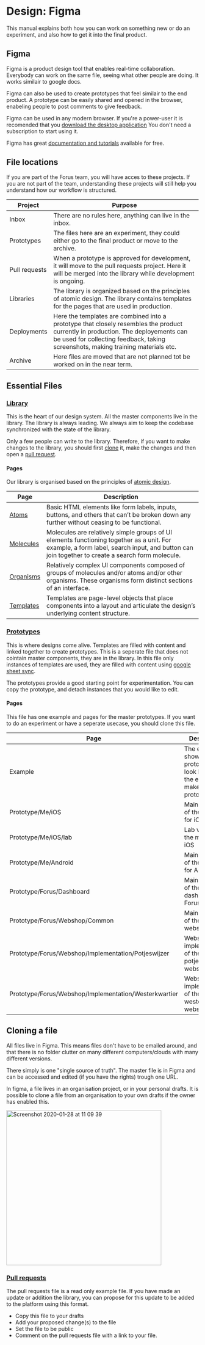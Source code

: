 # Design: Figma
This manual explains both how you can work on something new or do an experiment, and also how to get it into the final product.

## Figma
Figma is a product design tool that enables real-time collaboration. Everybody can work on the same file, seeing what other people are doing. It works similair to google docs.

Figma can also be used to create prototypes that feel similair to the end product. A prototype can be easily shared and opened in the browser, enabeling people to post comments to give feedback.

Figma can be used in any modern browser. If you're a power-user it is recomended that you [download the desktop application](https://www.figma.com/downloads/) You don't need a subscription to start using it. 

Figma has great [documentation and tutorials](https://help.figma.com/hc/en-us) available for free.

## File locations
If you are part of the Forus team, you will have acces to these projects. If you are not part of the team, understanding these projects will still help you understand how our workflow is structured.

Project | Purpose
-- | --
Inbox | There are no rules here, anything can live in the inbox.
Prototypes | The files here are an experiment, they could either go to the final product or move to the archive.
Pull requests | When a prototype is approved for development, it will move to the pull requests project. Here it will be merged into the library while development is ongoing.
Libraries | The library is organized based on the principles of atomic design. The library contains templates for the pages that are used in production. 
Deployments | Here the templates are combined into a prototype that closely resembles the product currently in production. The deployements can be used for collecting feedback, taking screenshots, making training materials etc.
Archive | Here files are moved that are not planned tot be worked on in the near term.



## Essential Files

### [Library](https://www.figma.com/file/lmtX6abfCnGR9Ohep4TeI6/Library?node-id=15%3A0)
This is the heart of our design system. All the master components live in the library. The library is always leading. We  always aim to keep the codebase synchronized with the state of the library.

Only a few people can write to the library. Therefore, if you want to make changes to the library, you should first [clone](https://github.com/teamforus/development/blob/master/briefings/how-to-design.md#cloning-a-file) it, make the changes and then open a [pull request](https://github.com/teamforus/development/blob/master/briefings/how-to-design.md#pull-requests).

#### Pages
Our library is organised based on the principles of [atomic design](http://atomicdesign.bradfrost.com/chapter-2/). 

Page | Description
---|---
[Atoms](http://atomicdesign.bradfrost.com/chapter-2/#atoms) | Basic HTML elements like form labels, inputs, buttons, and others that can’t be broken down any further without ceasing to be functional.
[Molecules](http://atomicdesign.bradfrost.com/chapter-2/#molecules) | Molecules are relatively simple groups of UI elements functioning together as a unit. For example, a form label, search input, and button can join together to create a search form molecule.
[Organisms](http://atomicdesign.bradfrost.com/chapter-2/#organisms) | Relatively complex UI components composed of groups of molecules and/or atoms and/or other organisms. These organisms form distinct sections of an interface.
[Templates](http://atomicdesign.bradfrost.com/chapter-2/#templates) | Templates are page-level objects that place components into a layout and articulate the design’s underlying content structure.

### [Prototypes](https://www.figma.com/file/HL0xnMAHK9GtM9sWEK2rUM/Prototypes?node-id=14%3A647)
This is where designs come alive. Templates are filled with content and linked together to create prototypes. This is a seperate file that does not cointain master components, they are in the library. In this file only instances of templates are used, they are filled with content using [google sheet sync]().

The prototypes provide a good starting point for experimentation. You can copy the prototype, and detach instances that you would like to edit.

#### Pages
This file has one example and pages for the master prototypes. If you want to do an experiment or have a seperate usecase, you should clone this file.

Page | Description
---|---
Example | The example shows what a prototype can look like. Copy the example to make your own prototype.
Prototype/Me/iOS | Main prototype of the me app for iOS
Prototype/Me/iOS/lab | Lab version of the me app for iOS
Prototype/Me/Android | Main prototype of the me app for Android
Prototype/Forus/Dashboard | Main prototype of the dashboard Forus
Prototype/Forus/Webshop/Common | Main prototype of the common webshop
Prototype/Forus/Webshop/Implementation/Potjeswijzer | Webshop implementation of the potjeswijzer webshop.
Prototype/Forus/Webshop/Implementation/Westerkwartier | Webshop implementation of the westerkwartier webshop.

## Cloning a file
All files live in Figma. This means files don't have to be emailed around, and that there is no folder clutter on many different computers/clouds with many different versions. 

There simply is one "single source of truth". The master file is in Figma and can be accessed and edited (if you have the rights) trough one URL.

In figma, a file lives in an organisation project, or in your personal drafts. It is possible to clone a file from an organisation to your own drafts if the owner has enabled this.

<img width="406" alt="Screenshot 2020-01-28 at 11 09 39" src="https://user-images.githubusercontent.com/30194799/73254537-e46a8800-41be-11ea-89e1-c8855f136ea0.png">

### [Pull requests](https://www.figma.com/file/NsJsPJvWKqgoRtuTO6I8e5/Pull-Requests?node-id=3%3A112)
The pull requests file is a read only example file. If you have made an update or addition the library, you can propose for this update to be added to the platform using this format. 

* Copy this file to your drafts
* Add your proposed change(s) to the file
* Set the file to be public
* Comment on the pull requests file with a link to your file.







